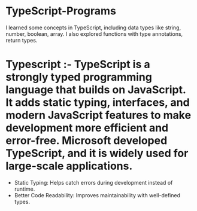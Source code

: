 # TypeScript-Programs
I learned some concepts in TypeScript, including data types like string, number, boolean, array. I also explored functions with type annotations, return types.

# Typescript :- TypeScript is a strongly typed programming language that builds on JavaScript. It adds static typing, interfaces, and modern JavaScript features to make development more efficient and error-free. Microsoft developed TypeScript, and it is widely used for large-scale applications.

- Static Typing: Helps catch errors during development instead of runtime.
- Better Code Readability: Improves maintainability with well-defined types.
